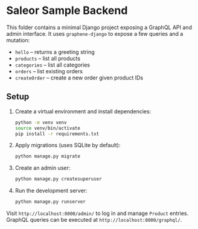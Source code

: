 # Saleor Sample Backend

This folder contains a minimal Django project exposing a GraphQL API and admin interface.
It uses `graphene-django` to expose a few queries and a mutation:

* `hello` – returns a greeting string
* `products` – list all products
* `categories` – list all categories
* `orders` – list existing orders
* `createOrder` – create a new order given product IDs

## Setup

1. Create a virtual environment and install dependencies:
   ```bash
   python -m venv venv
   source venv/bin/activate
   pip install -r requirements.txt
   ```
2. Apply migrations (uses SQLite by default):
   ```bash
   python manage.py migrate
   ```
3. Create an admin user:
   ```bash
   python manage.py createsuperuser
   ```
4. Run the development server:
   ```bash
   python manage.py runserver
   ```

Visit `http://localhost:8000/admin/` to log in and manage `Product` entries.
GraphQL queries can be executed at `http://localhost:8000/graphql/`.

